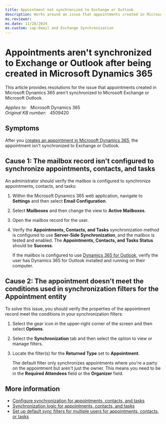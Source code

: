 ```yaml
---
title: Appointment not synchronized to Exchange or Outlook
description: Works around an issue that appointments created in Microsoft Dynamics 365 aren't synchronized to Microsoft Exchange or Microsoft Outlook.
ms.reviewer: 
ms.date: 11/28/2024
ms.custom: sap:Email and Exchange Synchronization
---
```

# Appointments aren't synchronized to Exchange or Outlook after being created in Microsoft Dynamics 365

This article provides resolutions for the issue that appointments created in Microsoft Dynamics 365 aren't synchronized to Microsoft Exchange or Microsoft Outlook.

_Applies to:_ &nbsp; Microsoft Dynamics 365  
_Original KB number:_ &nbsp; 4509420

## Symptoms

After you [creates an appointment in Microsoft Dynamics 365](/dynamics365/customerengagement/on-premises/basics/create-edit-appointment), the appointment isn't synchronized to Exchange or Outlook.

## Cause 1: The mailbox record isn't configured to synchronize appointments, contacts, and tasks

An administrator should verify the mailbox is configured to synchronize appointments, contacts, and tasks:

1. Within the Microsoft Dynamics 365 web application, navigate to **Settings** and then select **Email Configuration**.
2. Select **Mailboxes** and then change the view to **Active Mailboxes**.
3. Open the mailbox record for the user.
4. Verify the **Appointments, Contacts, and Tasks** synchronization method is configured to use **Server-Side Synchronization**, and the mailbox is tested and enabled. The **Appointments, Contacts, and Tasks Status** should be **Success**.

   If the mailbox is configured to use [Dynamics 365 for Outlook](/dynamics365/outlook-addin/admin-guide/install), verify the user has Dynamics 365 for Outlook installed and running on their computer.

## Cause 2: The appointment doesn't meet the conditions used in synchronization filters for the Appointment entity

To solve this issue, you should verify the properties of the appointment record meet the conditions in your synchronization filters:

1. Select the gear icon in the upper-right corner of the screen and then select **Options**.
2. Select the **Synchronization** tab and then select the option to view or manage filters.
3. Locate the filter(s) for the **Returned Type** set to **Appointment**.

   The default filter only synchronizes appointments where you're a party on the appointment but aren't just the owner. This means you need to be in the **Required Attendees** field or the **Organizer** field.

## More information

- [Configure synchronization for appointments, contacts, and tasks](/dynamics365/outlook-addin/admin-guide/configure-synchronization-appointments-contacts-tasks)
- [Synchronization logic for appointments, contacts, and tasks](/power-platform/admin/sync-logic)
- [Set up default sync filters for multiple users for appointments, contacts, or tasks](/power-platform/admin/configure-default-sync-filters)
